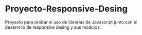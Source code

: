 # Proyecto-Responsive-Desing

Proyecto para probar el uso de librerias de Javascript junto con el
desarrollo de responsive desing y sus modulos.
